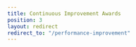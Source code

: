 ```yaml
---
title: Continuous Improvement Awards
position: 3
layout: redirect
redirect_to: "/performance-improvement"
---
```

